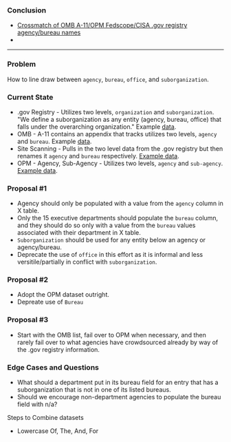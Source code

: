 
### Conclusion

* [Crossmatch of OMB A-11/OPM Fedscope/CISA .gov registry agency/bureau names](https://github.com/GSA/site-scanning-documentation/blob/main/about/project-management/datasets/Agency-Bureau_Lists-OMB-OPM-dotgov_crossmatch-2025.csv)
* 

-------------------

### Problem

How to line draw between `agency`, `bureau`, `office`, and `suborganization`.  

### Current State

* .gov Registry - Utilizes two levels, `organization` and `suborganization`.  "We define a suborganization as any entity (agency, bureau, office) that falls under the overarching organization."  Example [data](https://github.com/cisagov/dotgov-data/blob/main/current-federal.csv).  
* OMB - A-11 contains an appendix that tracks utilizes two levels, `agency` and `bureau`.  Example [data](https://github.com/GSA/site-scanning-documentation/blob/main/about/project-management/datasets/omb_bureau_codes-2025.csv).  
* Site Scanning - Pulls in the two level data from the .gov registry but then renames it `agency` and `bureau` respectively. [Example data](https://api.gsa.gov/technology/site-scanning/data/site-scanning-latest.csv
). 
* OPM - Agency, Sub-Agency - Utilizes two levels, `agency` and `sub-agency`.  [Example data](https://github.com/GSA/site-scanning-documentation/blob/main/about/project-management/datasets/OPM-AGY-9-25.csv).  


### Proposal #1

* Agency should only be populated with a value from the `agency` column in X table.
* Only the 15 executive departments should populate the `bureau` column, and they should do so only with a value from the `bureau` values associated with their department in X table.  
* `Suborganization` should be used for any entity below an agency or agency/bureau.
* Deprecate the use of `office` in this effort as it is informal and less versitile/partially in conflict with `suborganization`.


### Proposal #2

* Adopt the OPM dataset outright.
* Depreate use of `Bureau`

### Proposal #3 

* Start with the OMB list, fail over to OPM when necessary, and then rarely fail over to what agencies have crowdsourced already by way of the .gov registry information.  






### Edge Cases and Questions
- What should a department put in its bureau field for an entry that has a suborganization that is not in one of its listed bureaus.
- Should we encourage non-department agencies to populate the bureau field with n/a?







Steps to Combine datasets 
- Lowercase Of, The, And, For




